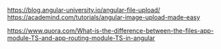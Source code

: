 https://blog.angular-university.io/angular-file-upload/
https://academind.com/tutorials/angular-image-upload-made-easy

https://www.quora.com/What-is-the-difference-between-the-files-app-module-TS-and-app-routing-module-TS-in-angular